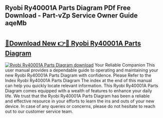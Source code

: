 ## Ryobi Ry40001A Parts Diagram PDf Free Download - Part-vZp Service Owner Guide aqeMb

# <h2><a href="http://dfpwdew.blite.top/?on=Ryobi+Ry40001A+Parts+Diagram">🔗Download New 👉🔴 Ryobi Ry40001A Parts Diagram</a></h2>

[![Ryobi Ry40001A Parts Diagram download](https://i.imgur.com/lujVjoI.png)](http://dfpwdew.blite.top/?on=Ryobi+Ry40001A+Parts+Diagram)
Your Reliable Companion This user manual provides a dependable guide to operating and maintaining your new Ryobi Ry40001A Parts Diagram with confidence. Please Refer to the Index Ryobi Ry40001A Parts Diagram The index at the end of this manual can help you quickly locate relevant information. This Ryobi Ry40001A Parts Diagram comes equipped with a wealth of features to enhance your daily life. We trust that the Ryobi Ry40001A Parts Diagram has been a reliable and effective resource in your efforts to learn the ins and outs of your new device. In case of any queries or concerns, please do not hesitate to reach out to our customer service team.
